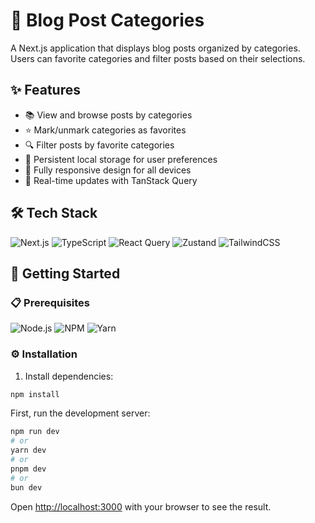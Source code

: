 # 📝 Blog Post Categories

A Next.js application that displays blog posts organized by categories. Users can favorite categories and filter posts based on their selections.

## ✨ Features

- 📚 View and browse posts by categories
- ⭐️ Mark/unmark categories as favorites
- 🔍 Filter posts by favorite categories
- 💾 Persistent local storage for user preferences
- 📱 Fully responsive design for all devices
- 🔄 Real-time updates with TanStack Query

## 🛠 Tech Stack

![Next.js](https://img.shields.io/badge/Next.js-000000?style=for-the-badge&logo=next.js&logoColor=white)
![TypeScript](https://img.shields.io/badge/TypeScript-007ACC?style=for-the-badge&logo=typescript&logoColor=white)
![React Query](https://img.shields.io/badge/React_Query-FF4154?style=for-the-badge&logo=react-query&logoColor=white)
![Zustand](https://img.shields.io/badge/Zustand-593D88?style=for-the-badge&logo=react&logoColor=white)
![TailwindCSS](https://img.shields.io/badge/Tailwind_CSS-38B2AC?style=for-the-badge&logo=tailwind-css&logoColor=white)

## 🚀 Getting Started

### 📋 Prerequisites

![Node.js](https://img.shields.io/badge/Node.js-18_or_higher-339933?style=for-the-badge&logo=node.js&logoColor=white)
![NPM](https://img.shields.io/badge/NPM-CB3837?style=for-the-badge&logo=npm&logoColor=white)
![Yarn](https://img.shields.io/badge/Yarn-2C8EBB?style=for-the-badge&logo=yarn&logoColor=white)

### ⚙️ Installation

1. Install dependencies:
```bash
npm install
```

First, run the development server:

```bash
npm run dev
# or
yarn dev
# or
pnpm dev
# or
bun dev
```

Open [http://localhost:3000](http://localhost:3000) with your browser to see the result.
